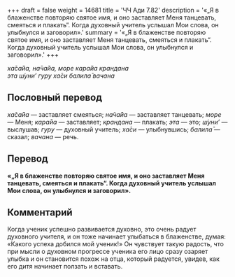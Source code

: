 +++
draft = false
weight = 14681
title = 'ЧЧ Ади 7.82'
description = '«„Я в блаженстве повторяю святое имя, и оно заставляет Меня танцевать, смеяться и плакать“. Когда духовный учитель услышал Мои слова, он улыбнулся и заговорил».'
summary = '«„Я в блаженстве повторяю святое имя, и оно заставляет Меня танцевать, смеяться и плакать“. Когда духовный учитель услышал Мои слова, он улыбнулся и заговорил».'
+++

_ха̄са̄йа, на̄ча̄йа, море кара̄йа крандана  
эта ш́уни’ гуру ха̄си балила̄ вачана_

## Пословный перевод

_ха̄са̄йа_ — заставляет смеяться; _на̄ча̄йа_ — заставляет танцевать; _море_ — Меня; _кара̄йа_ — заставляет; _крандана_ — плакать; _эта_ — это; _ш́уни’_ — выслушав; _гуру_ — духовный учитель; _ха̄си_ — улыбнувшись; _балила̄_ — сказал; _вачана_ — речь.

## Перевод

**«„Я в блаженстве повторяю святое имя, и оно заставляет Меня танцевать, смеяться и плакать“. Когда духовный учитель услышал Мои слова, он улыбнулся и заговорил».**

## Комментарий

Когда ученик успешно развивается духовно, это очень радует духовного учителя, и он тоже начинает улыбаться в блаженстве, думая: «Какого успеха добился мой ученик!» Он чувствует такую радость, что при мысли о духовном прогрессе ученика его лицо сразу озаряет улыбка и он становится похож на отца, который радуется, увидев, как его дитя начинает ползать и вставать.
